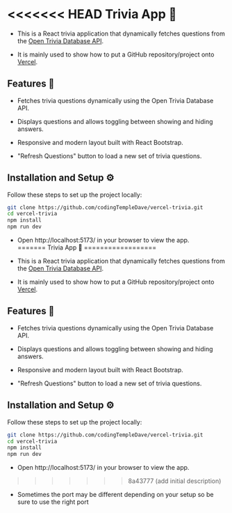 <<<<<<< HEAD
Trivia App 🎉
==================

*   This is a React trivia application that dynamically fetches questions from the [Open Trivia Database API](https://opentdb.com/).

*   It is mainly used to show how to put a GitHub repository/project onto [Vercel](https://vercel.com/).

Features 🚀
-----------

*   Fetches trivia questions dynamically using the Open Trivia Database API.
    
*   Displays questions and allows toggling between showing and hiding answers.
    
*   Responsive and modern layout built with React Bootstrap.
    
*   "Refresh Questions" button to load a new set of trivia questions.    


Installation and Setup ⚙️
-------------------------

Follow these steps to set up the project locally:

```bash
git clone https://github.com/codingTempleDave/vercel-trivia.git
cd vercel-trivia
npm install
npm run dev
```

*   Open http://localhost:5173/ in your browser to view the app.<br>
=======
Trivia App 🎉
==================

*   This is a React trivia application that dynamically fetches questions from the [Open Trivia Database API](https://opentdb.com/).

*   It is mainly used to show how to put a GitHub repository/project onto [Vercel](https://vercel.com/).

Features 🚀
-----------

*   Fetches trivia questions dynamically using the Open Trivia Database API.
    
*   Displays questions and allows toggling between showing and hiding answers.
    
*   Responsive and modern layout built with React Bootstrap.
    
*   "Refresh Questions" button to load a new set of trivia questions.    


Installation and Setup ⚙️
-------------------------

Follow these steps to set up the project locally:

```bash
git clone https://github.com/codingTempleDave/vercel-trivia.git
cd vercel-trivia
npm install
npm run dev
```

*   Open http://localhost:5173/ in your browser to view the app.<br>
>>>>>>> 8a43777 (add initial description)
*   Sometimes the port may be different depending on your setup so be sure to use the right port